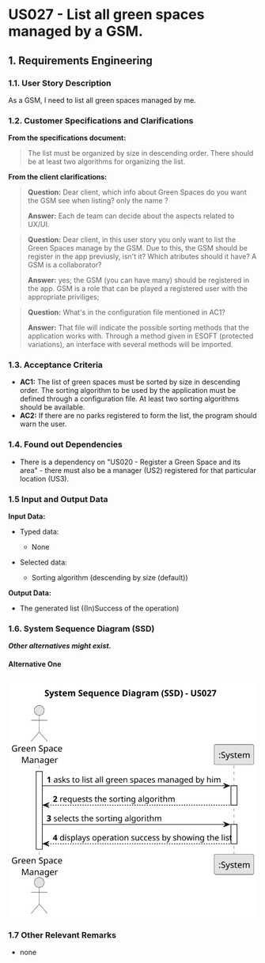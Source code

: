 # US027 - List all green spaces managed by a GSM.

## 1. Requirements Engineering

### 1.1. User Story Description

As a GSM, I need to list all green spaces managed by me.

### 1.2. Customer Specifications and Clarifications

**From the specifications document:**

> The list must be organized by size in descending order. There should be at least two algorithms for organizing the list.

**From the client clarifications:**

> **Question:** Dear client, which info about Green Spaces do you want the GSM see when listing? only the name ?
>
> **Answer:** Each de team can decide about the aspects related to UX/UI.

> **Question:** Dear client, in this user story you only want to list the Green Spaces manage by the GSM. Due to this, the GSM should be register in the app previusly, isn't it? Which atributes should it have? A  GSM is a collaborator?
>
> **Answer:** yes; the GSM (you can have many) should be registered in the app.
> GSM is a role that can be played a registered user with the appropriate priviliges;

> **Question:** What's in the configuration file mentioned in AC1?
>
> **Answer:** That file will indicate the possible sorting methods that the application works with. Through a method given in ESOFT (protected variations), an interface with several methods will be imported.



### 1.3. Acceptance Criteria

* **AC1:** The list of green spaces must be sorted by size in descending order. The sorting algorithm to be used by the application must be defined through a configuration file. At least two sorting algorithms should be available.
* **AC2:** If there are no parks registered to form the list, the program should warn the user.

### 1.4. Found out Dependencies

* There is a dependency on "US020 - Register a Green Space and its area" - there must also be a manager (US2) registered for that particular location (US3).

### 1.5 Input and Output Data

**Input Data:**

* Typed data:
  * None

* Selected data:
  * Sorting algorithm (descending by size (default))

**Output Data:**

* The generated list ((In)Success of the operation)

### 1.6. System Sequence Diagram (SSD)

**_Other alternatives might exist._**

#### Alternative One

![System Sequence Diagram - Alternative One](svg/us027-system-sequence-diagram-alternative-one.svg)


### 1.7 Other Relevant Remarks

* none